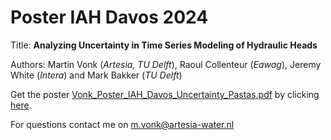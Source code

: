# Poster IAH Davos 2024

Title: **Analyzing Uncertainty in Time Series Modeling of Hydraulic Heads**

Authors: Martin Vonk (*Artesia, TU Delft*), Raoul Collenteur (*Eawag*), Jeremy White (*Intera*) and Mark Bakker (*TU Delft*)

Get the poster [Vonk_Poster_IAH_Davos_Uncertainty_Pastas.pdf](https://github.com/martinvonk/Poster-IAH-Davos/blob/main/Vonk_Poster_IAH_Davos_Uncertainty_Pastas.pdf) by clicking [here](https://github.com/martinvonk/Poster-IAH-Davos/blob/main/Vonk_Poster_IAH_Davos_Uncertainty_Pastas.pdf).

For questions contact me on <m.vonk@artesia-water.nl>
